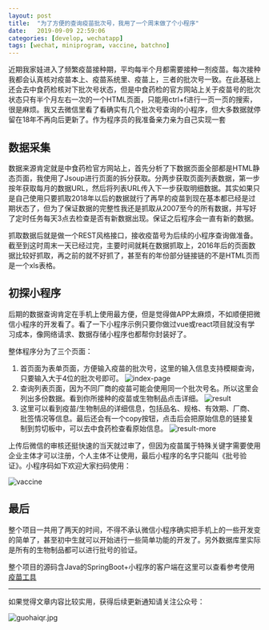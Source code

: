 ```yaml
---
layout: post
title:  "为了方便的查询疫苗批次号，我用了一个周末做了个小程序"
date:   2019-09-09 22:59:06
categories: [develop, wechatapp]
tags: [wechat, miniprogram, vaccine, batchno]
---
```


近期我家娃进入了频繁疫苗接种期，平均每半个月都需要接种一剂疫苗。每次接种我都会认真核对疫苗本上、疫苗系统里、疫苗上，三者的批次号一致。在此基础上还会去中食药检核对下批次号状态，但是中食药检的官方网站上关于疫苗号的批次状态只有半个月左右一次的一个HTML页面，只能用ctrl+f进行一页一页的搜索，很是麻烦。我又去微信里看了看确实有几个批次号查询的小程序，但大多数据就停留在18年不再向后更新了。作为程序员的我准备亲力亲为自己实现一套

## 数据采集
数据来源肯定就是中食药检官方网站上，首先分析了下数据页面全部都是HTML静态页面，我使用了Jsoup进行页面的拆分获取。分两步获取页面列表数据，第一步按年获取每月的数据URL，然后将列表URL传入下一步获取明细数据。其实如果只是自己使用只要抓取2018年以后的数据就行了再早的疫苗到现在基本都已经是过期状态了，但为了保证数据的完整性我还是抓取从2007至今的所有数据，并写好了定时任务每天3点去检查是否有新数据出现。保证之后程序会一直有新​的数据。​

​抓取数据后就是做一个REST风格接口，接收疫苗号为后续的小程序查询做准备。截至到这时周末一天已经过完，主要时间就耗在数据抓取上，2016年后的页面数据比较好抓取，再之前的就不好抓了，甚至有的年份部分链接链的不是HTML页而是一个xls表格。

## 初探小程序
后期的数据查询肯定在手机上使用最方便，但是觉得做APP太麻烦，不如顺便把微信小程序的开发看了。看了一下小程序示例只要你做过vue或react项目就没有学习成本，像网络请求、数据存储小程序也都帮你封装好了。

整体程序分为了三个页面：
1. 首页面为表单页面，方便输入疫苗的批次号，这里的输入信息支持模糊查询，只要输入大于4位的批次号即可。
![index-page](http://blog.guohai.org/doc-pic/2019-09/IMG_2197.PNG)
2. 查询列表页面，因为不同厂商的疫苗可能会使用同一个批次号名。所以这里会列出多份数据。看到你所接种的疫苗或生物制品点击详细。
![result](http://blog.guohai.org/doc-pic/2019-09/IMG_2198.PNG)
3. 这里可以看到疫苗/生物制品的详细信息，包括品名、规格、有效期、厂商、批签情况等信息。最后还会有一个copy按钮，点击后会把原始信息的链接复制到剪切板中，可以去中食药检查看原始信息。
![result-more](http://blog.guohai.org/doc-pic/2019-09/IMG_2199.PNG)

上传后微信的审核还挺快速的当天就过审了，但因为疫苗属于特殊关键字需要使用企业主体才可以注册，个人主体不让使用，最后小程序的名字只能叫《批号验证》。小程序码如下欢迎大家扫码使用：

![vaccine](http://blog.guohai.org/doc-pic/2019-09/IMG_1004.JPG)

## 最后
整个项目一共用了两天的时间，不得不承认微信小程序确实把手机上的一些开发变的简单了，甚至初中生就可以开始进行一些简单功能的开发了。另外数据库里实际是所有的生物制品都可以进行批号的验证。

整个项目的源码含Java的SpringBoot+小程序的客户端在这里可以查看参考使用[疫苗工具](https://github.com/guohai163/vaccine)

---

如果觉得文章内容比较实用，获得后续更新通知请关注公众号：

![guohaiqr.jpg](//blog.guohai.org/doc-pic/guohaiqr.jpg)